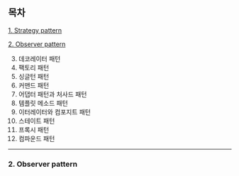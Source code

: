 ## 목차
[1. Strategy pattern](https://github.com/chl8263/DesignPatterns/blob/master/src/main/md/strategy/strategyPattern.md)


[2. Observer pattern](https://github.com/chl8263/DesignPatterns/blob/master/src/main/md/observer/observerPattern.md)


3. 데코레이터 패턴
4. 팩토리 패턴
5. 싱글턴 패턴
6. 커맨드 패턴
7. 어댑터 패턴과 처사드 패턴
8. 템플릿 메소드 패턴
9. 이터레이터와 컴포지트 패턴
10. 스테이트 패턴
11. 프록시 패턴
12. 컴파운드 패턴
---


### 2. Observer pattern
